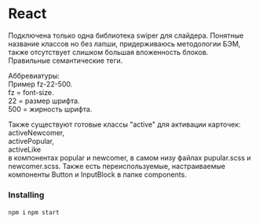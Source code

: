 # React 

Подключена только одна библиотека swiper для слайдера. 
Понятные название классов но без лапши, придерживаюсь методологии БЭМ, также отсутствует слишком большая вложенность блоков.  
Правильные семантические теги.

Аббревиатуры:  
Пример fz-22-500.  
fz = font-size.  
22 = размер шрифта.  
500 = жирность шрифта.     

Также существуют готовые классы "active" для активации карточек:  
activeNewcomer,  
activePopular,  
activeLike  
в компонентах popular и newcomer, в самом низу файлах pupular.scss и newcomer.scss.
Также есть переиспользуемые, настраиваемые компоненты Button и InputBlock в папке components.

### Installing

`npm i`  `npm start`
